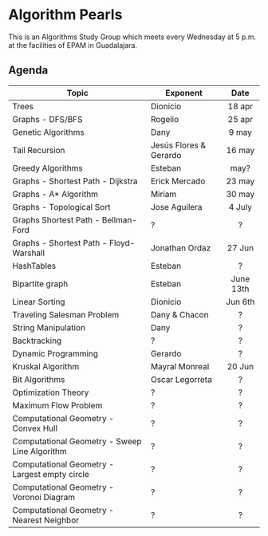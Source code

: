
# Algorithm Pearls

This is an Algorithms Study Group which meets every Wednesday at 5 p.m. at the facilities of EPAM in Guadalajara.

## Agenda

| Topic | Exponent | Date |
|------|-----------|:-----:|
| Trees | Dionicio | 18 apr | 
| Graphs - DFS/BFS | Rogelio | 25 apr |
| Genetic Algorithms | Dany | 9 may |
| Tail Recursion | Jesús Flores & Gerardo | 16 may | 
| Greedy Algorithms | Esteban | may? |
| Graphs - Shortest Path - Dijkstra | Erick Mercado | 23 may |
| Graphs - A* Algorithm | Miriam | 30 may |
| Graphs - Topological Sort | Jose Aguilera | 4 July |
| Graphs  Shortest Path - Bellman-Ford | ? | ? |
| Graphs - Shortest Path - Floyd-Warshall | Jonathan Ordaz | 27 Jun   |
| HashTables | Esteban | ? |
| Bipartite graph | Esteban | June 13th |
| Linear Sorting | Dionicio | Jun 6th |
| Traveling Salesman Problem | Dany & Chacon | ? |
| String Manipulation | Dany | ? |
| Backtracking | ? | ? |
| Dynamic Programming | Gerardo | ? |
| Kruskal Algorithm | Mayral Monreal | 20 Jun |
| Bit Algorithms | Oscar Legorreta | ? |
| Optimization Theory | ? | ? |
| Maximum Flow Problem | ? | ? |
| Computational Geometry - Convex Hull | ? | ? |
| Computational Geometry - Sweep Line Algorithm | ? | ? |
| Computational Geometry - Largest empty circle | ? | ? |
| Computational Geometry - Voronoi Diagram | ? | ? |
| Computational Geometry - Nearest Neighbor | ? | ? |

